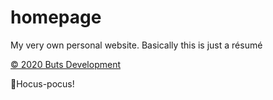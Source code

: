 # homepage
My very own personal website. Basically this is just a résumé

[© 2020 Buts Development](https://drive.google.com/open?id=15LRT2JIgc1aR1o0drZWChSWyVz6pl4uH)

🧙Hocus-pocus!